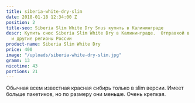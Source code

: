 ```yaml
---
title: siberia-white-dry-slim
date: 2018-01-18 12:34:00 Z
position: 2
title-seo: Siberia Slim White Dry Snus купить в Калининграде
descr: Купить снюс Siberia Slim White Dry в Калининграде.  Отправкой в Москву, СПБ
  и другие регионы России
product-name: Siberia Slim White Dry
price: 400
image: "/uploads/siberia-white-dry-slim.jpg"
gramm: 13
nicotine: 43
portions: 21
---
```


Обычная всем известная красная сибирь только в slim версии.
Имеет больше пакетиков, но по размеру они меньше.
Очень крепкая.